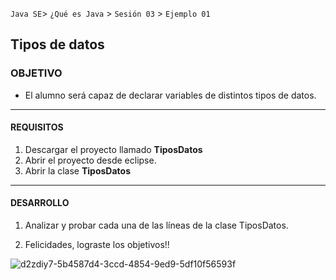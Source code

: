 
`Java SE`> `¿Qué es Java` > `Sesión 03` > `Ejemplo 01`

## Tipos de datos

### OBJETIVO

- El alumno será capaz de declarar variables de distintos tipos de datos.

<hr> 

#### REQUISITOS

1. Descargar el proyecto llamado <b>TiposDatos</b>
2. Abrir el proyecto desde eclipse.
3. Abrir la clase <b>TiposDatos</b>

<hr>

#### DESARROLLO

1. Analizar y probar cada una de las líneas de la clase TiposDatos.

2. Felicidades, lograste los objetivos!!

![d2zdiy7-5b4587d4-3ccd-4854-9ed9-5df10f56593f](https://user-images.githubusercontent.com/56565204/67425280-51a5c600-f59d-11e9-9baf-5ef3aeca8a11.png)



